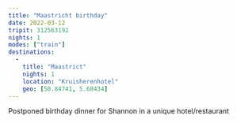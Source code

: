 ```yaml
---
title: "Maastricht birthday"
date: 2022-03-12
tripit: 312563192
nights: 1
modes: ["train"]
destinations:
  -
    title: "Maastrict"
    nights: 1
    location: "Kruisherenhotel"
    geo: [50.84741, 5.68434]
---
```


Postponed birthday dinner for Shannon in a unique hotel/restaurant
